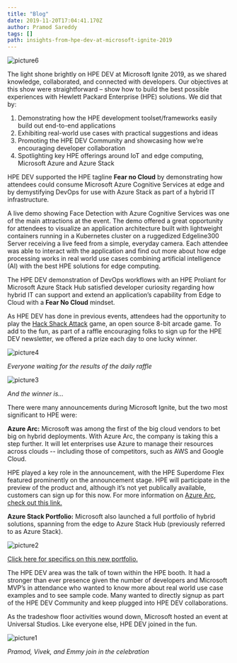 ```yaml
---
title: "Blog"
date: 2019-11-20T17:04:41.170Z
author: Pramod Sareddy 
tags: []
path: insights-from-hpe-dev-at-microsoft-ignite-2019
---
```

![picture6](https://hpe-developer-portal.s3.amazonaws.com/uploads/media/2019/10/picture6-1574269899492.png)

The light shone brightly on HPE DEV at Microsoft Ignite 2019, as we shared knowledge, collaborated, and connected with developers. Our objectives at this show were straightforward – show how to build the best possible experiences with Hewlett Packard Enterprise (HPE) solutions. We did that by:

1. Demonstrating how the HPE development toolset/frameworks easily build out end-to-end applications 
2. Exhibiting real-world use cases with practical suggestions and ideas 
3. Promoting the HPE DEV Community and showcasing how we’re encouraging developer collaboration
4. Spotlighting key HPE offerings around IoT and edge computing, Microsoft Azure and Azure Stack 

HPE DEV supported the HPE tagline __Fear no Cloud__ by demonstrating how attendees could consume Microsoft Azure Cognitive Services at edge and by demystifying DevOps for use with Azure Stack as part of a hybrid IT infrastructure.

A live demo showing Face Detection with Azure Cognitive Services was one of the main attractions at the event. The demo offered a great opportunity for attendees to visualize an application architecture built with lightweight containers running in a Kubernetes cluster on a ruggedized Edgeline300 Server receiving a live feed from a simple, everyday camera. Each attendee was able to interact with the application and find out more about how edge processing works in real world use cases combining artificial intelligence (AI) with the best HPE solutions for edge computing.

The HPE DEV demonstration of DevOps workflows with an HPE Proliant for Microsoft Azure Stack Hub satisfied developer curiosity regarding how hybrid IT can support and extend an application’s capability from Edge to Cloud with a __Fear No Cloud__ mindset.

As HPE DEV has done in previous events, attendees had the opportunity to play the [Hack Shack Attack](https://github.com/HewlettPackard/hpe-hack-shack-attack) game, an open source 8-bit arcade game. To add to the fun, as part of a raffle encouraging folks to sign up for the HPE DEV newsletter, we offered a prize each day to one lucky winner.



![picture4](https://hpe-developer-portal.s3.amazonaws.com/uploads/media/2019/10/picture4-1574269876302.png)

*Everyone waiting for the results of the daily raffle*

![picture3](https://hpe-developer-portal.s3.amazonaws.com/uploads/media/2019/10/picture3-1574269854835.png)

*And the winner is…*

There were many announcements during Microsoft Ignite, but the two most significant to HPE were:

__Azure Arc:__ Microsoft was among the first of the big cloud vendors to bet big on hybrid deployments. With Azure Arc, the company is taking this a step further. It will let enterprises use Azure to manage their resources across clouds -- including those of competitors, such as AWS and Google Cloud. 

HPE played a key role in the announcement, with the HPE Superdome Flex featured prominently on the announcement stage. HPE will participate in the preview of the product and, although it’s not yet publically available, customers can sign up for this now. For more information on [Azure Arc, check out this link.](https://azure.microsoft.com/en-us/blog/azure-arc-extending-azure-management-to-any-infrastructure/?ActivityID=NA&AssetID=NA&elq2=~~eloqua..type--emailfield..syntax--recipientid..encodeFor--url~~)

__Azure Stack Portfolio:__
Microsoft also launched a full portfolio of hybrid solutions, spanning from the edge to Azure Stack Hub (previously referred to as Azure Stack).


![picture2](https://hpe-developer-portal.s3.amazonaws.com/uploads/media/2019/10/picture2-1574269831398.png)

[Click here for specifics on this new portfolio.](https://azure.microsoft.com/en-us/blog/expanding-the-azure-stack-portfolio-to-run-hybrid-applications-across-the-cloud-datacenter-and-the-edge/?ActivityID=NA&AssetID=NA&elq2=~~eloqua..type--emailfield..syntax--recipientid..encodeFor--url~~)

The HPE DEV area was the talk of town within the HPE booth. It had a stronger than ever presence given the number of developers and Microsoft MVP’s in attendance who wanted to know more about real world use case examples and to see sample code. Many wanted to directly signup as part of the HPE DEV Community and keep plugged into HPE DEV collaborations.

As the tradeshow floor activities wound down, Microsoft hosted an event at Universal Studios. Like everyone else, HPE DEV joined in the fun. 


![picture1](https://hpe-developer-portal.s3.amazonaws.com/uploads/media/2019/10/picture1-1574269799671.png)

*Pramod, Vivek, and Emmy join in the celebration*
